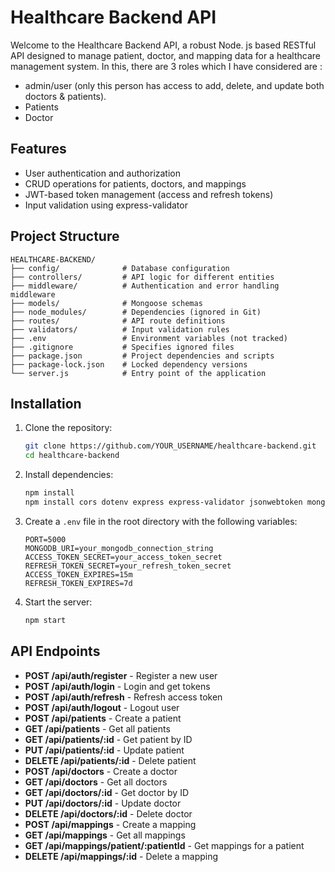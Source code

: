 
# Healthcare Backend API

Welcome to the Healthcare Backend API, a robust Node. js based RESTful API designed to manage patient, doctor, and mapping data for a healthcare management system. In this, there are 3 roles which I have considered are : 
- admin/user (only this person has access to add, delete, and update both doctors & patients).
- Patients
- Doctor 

## Features
- User authentication and authorization
- CRUD operations for patients, doctors, and mappings
- JWT-based token management (access and refresh tokens)
- Input validation using express-validator

## Project Structure
```
HEALTHCARE-BACKEND/
├── config/              # Database configuration
├── controllers/         # API logic for different entities
├── middleware/          # Authentication and error handling middleware
├── models/              # Mongoose schemas
├── node_modules/        # Dependencies (ignored in Git)
├── routes/              # API route definitions
├── validators/          # Input validation rules
├── .env                 # Environment variables (not tracked)
├── .gitignore           # Specifies ignored files
├── package.json         # Project dependencies and scripts
├── package-lock.json    # Locked dependency versions
└── server.js            # Entry point of the application
```

## Installation

1. Clone the repository:
   ```bash
   git clone https://github.com/YOUR_USERNAME/healthcare-backend.git
   cd healthcare-backend
   ```

2. Install dependencies:
   ```bash
   npm install
   npm install cors dotenv express express-validator jsonwebtoken mongoose
   ```

3. Create a `.env` file in the root directory with the following variables:
   ```
   PORT=5000
   MONGODB_URI=your_mongodb_connection_string
   ACCESS_TOKEN_SECRET=your_access_token_secret
   REFRESH_TOKEN_SECRET=your_refresh_token_secret
   ACCESS_TOKEN_EXPIRES=15m
   REFRESH_TOKEN_EXPIRES=7d
   ```

4. Start the server:
   ```bash
   npm start
   ```

## API Endpoints
- **POST /api/auth/register** - Register a new user
- **POST /api/auth/login** - Login and get tokens
- **POST /api/auth/refresh** - Refresh access token
- **POST /api/auth/logout** - Logout user
- **POST /api/patients** - Create a patient
- **GET /api/patients** - Get all patients
- **GET /api/patients/:id** - Get patient by ID
- **PUT /api/patients/:id** - Update patient
- **DELETE /api/patients/:id** - Delete patient
- **POST /api/doctors** - Create a doctor
- **GET /api/doctors** - Get all doctors
- **GET /api/doctors/:id** - Get doctor by ID
- **PUT /api/doctors/:id** - Update doctor
- **DELETE /api/doctors/:id** - Delete doctor
- **POST /api/mappings** - Create a mapping
- **GET /api/mappings** - Get all mappings
- **GET /api/mappings/patient/:patientId** - Get mappings for a patient
- **DELETE /api/mappings/:id** - Delete a mapping



